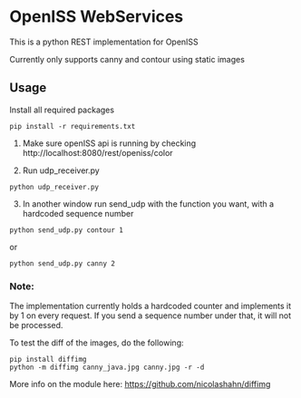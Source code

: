 # OpenISS WebServices

This is a python REST implementation for OpenISS

Currently only supports canny and contour using static images

## Usage

Install all required packages

```
pip install -r requirements.txt 
```

1) Make sure openISS api is running by checking http://localhost:8080/rest/openiss/color

2) Run udp_receiver.py

```
python udp_receiver.py
```

3) In another window  run send_udp with the function you want, with a hardcoded sequence number

```
python send_udp.py contour 1
```
or
```
python send_udp.py canny 2
```

### Note:
The implementation currently holds a hardcoded counter and implements it by 1 on every request. If you send a sequence number under that, it will not be processed.

To test the diff of the images, do the following:

```
pip install diffimg
python -m diffimg canny_java.jpg canny.jpg -r -d
```
More info on the module here: https://github.com/nicolashahn/diffimg